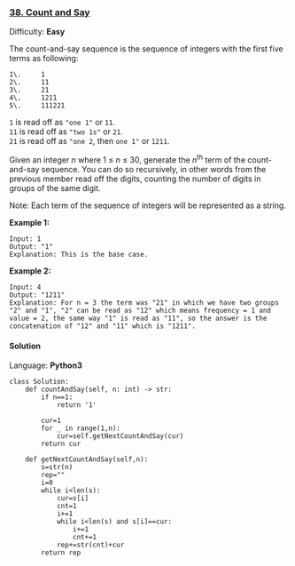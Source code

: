 ### [38\. Count and Say](https://leetcode.com/problems/count-and-say/)

Difficulty: **Easy**


The count-and-say sequence is the sequence of integers with the first five terms as following:

```
1\.     1
2\.     11
3\.     21
4\.     1211
5\.     111221
```

`1` is read off as `"one 1"` or `11`.  
`11` is read off as `"two 1s"` or `21`.  
`21` is read off as `"one 2`, then `one 1"` or `1211`.

Given an integer _n_ where 1 ≤ _n_ ≤ 30, generate the _n_<sup>th</sup> term of the count-and-say sequence. You can do so recursively, in other words from the previous member read off the digits, counting the number of digits in groups of the same digit.

Note: Each term of the sequence of integers will be represented as a string.

**Example 1:**

```
Input: 1
Output: "1"
Explanation: This is the base case.
```

**Example 2:**

```
Input: 4
Output: "1211"
Explanation: For n = 3 the term was "21" in which we have two groups "2" and "1", "2" can be read as "12" which means frequency = 1 and value = 2, the same way "1" is read as "11", so the answer is the concatenation of "12" and "11" which is "1211".
```


#### Solution

Language: **Python3**

```python3
class Solution:
    def countAndSay(self, n: int) -> str:
        if n==1:
            return '1'
        
        cur=1
        for _ in range(1,n):
            cur=self.getNextCountAndSay(cur)
        return cur
    
    def getNextCountAndSay(self,n):
        s=str(n)
        rep=""
        i=0
        while i<len(s):
            cur=s[i]
            cnt=1
            i+=1
            while i<len(s) and s[i]==cur:
                i+=1
                cnt+=1
            rep+=str(cnt)+cur
        return rep
```